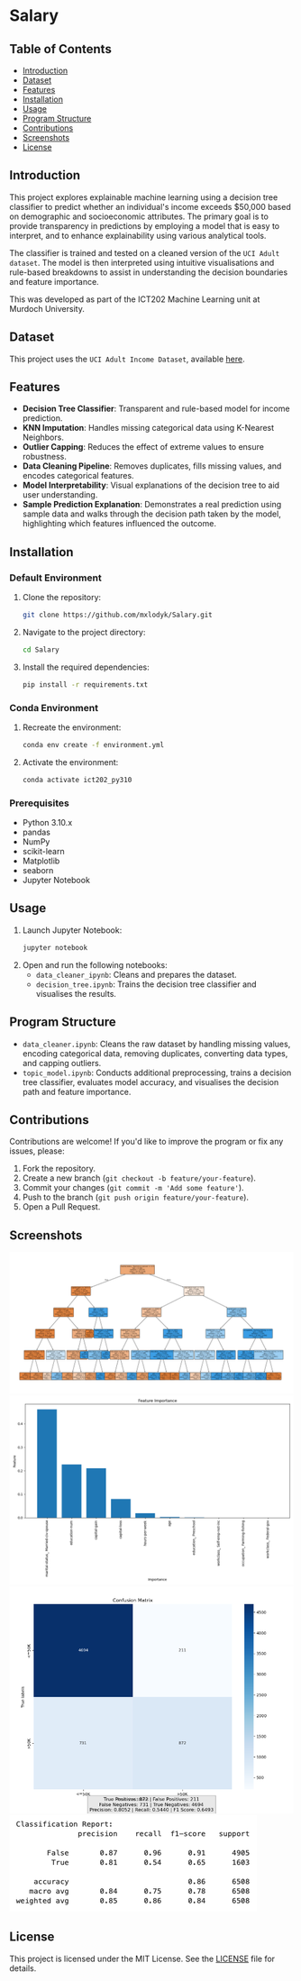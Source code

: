 # Salary

## Table of Contents
- [Introduction](#introduction)
- [Dataset](#dataset)
- [Features](#features)
- [Installation](#installation)
- [Usage](#usage)
- [Program Structure](#program-structure)
- [Contributions](#contributions)
- [Screenshots](#screenshots)
- [License](#license)

## Introduction
This project explores explainable machine learning using a decision tree classifier to predict whether an individual's income exceeds $50,000 based on demographic and socioeconomic attributes. The primary goal is to provide transparency in predictions by employing a model that is easy to interpret, and to enhance explainability using various analytical tools.

The classifier is trained and tested on a cleaned version of the `UCI Adult dataset`. The model is then interpreted using intuitive visualisations and rule-based breakdowns to assist in understanding the decision boundaries and feature importance.

This was developed as part of the ICT202 Machine Learning unit at Murdoch University.

## Dataset
This project uses the `UCI Adult Income Dataset`, available [here](https://archive.ics.uci.edu/dataset/2/adult).

## Features
- **Decision Tree Classifier**: Transparent and rule-based model for income prediction.
- **KNN Imputation**: Handles missing categorical data using K-Nearest Neighbors.
- **Outlier Capping**: Reduces the effect of extreme values to ensure robustness.
- **Data Cleaning Pipeline**: Removes duplicates, fills missing values, and encodes categorical features.
- **Model Interpretability**: Visual explanations of the decision tree to aid user understanding.
- **Sample Prediction Explanation**: Demonstrates a real prediction using sample data and walks through the decision path taken by the model, highlighting which features influenced the outcome.

## Installation
### Default Environment
1. Clone the repository:
    ```bash
    git clone https://github.com/mxlodyk/Salary.git
    ```
2. Navigate to the project directory:
    ```bash
    cd Salary
    ```
3. Install the required dependencies:
    ```bash
    pip install -r requirements.txt
    ```
### Conda Environment
1. Recreate the environment:
    ```bash
    conda env create -f environment.yml
    ```
2. Activate the environment:
    ```bash
    conda activate ict202_py310
    ```

### Prerequisites
- Python 3.10.x
- pandas
- NumPy
- scikit-learn
- Matplotlib
- seaborn
- Jupyter Notebook

## Usage
1. Launch Jupyter Notebook:
    ```bash
    jupyter notebook
    ```
2. Open and run the following notebooks:
    - `data_cleaner_ipynb`: Cleans and prepares the dataset.
    - `decision_tree.ipynb`: Trains the decision tree classifier and visualises the results.

## Program Structure
- `data_cleaner.ipynb`: Cleans the raw dataset by handling missing values, encoding categorical data, removing duplicates, converting data types, and capping outliers.
- `topic_model.ipynb`: Conducts additional preprocessing, trains a decision tree classifier, evaluates model accuracy, and visualises the decision path and feature importance.

## Contributions
Contributions are welcome! If you'd like to improve the program or fix any issues, please:
1. Fork the repository.
2. Create a new branch (`git checkout -b feature/your-feature`).
3. Commit your changes (`git commit -m 'Add some feature'`).
4. Push to the branch (`git push origin feature/your-feature`).
5. Open a Pull Request.

## Screenshots
![Decision Tree](screenshots/decision_tree.png)
![Feature Importance](screenshots/feature_importance.png)
![Confusion Matrix](screenshots/confusion_matrix.png)
![Classification Report](screenshots/classification_report.png)

## License
This project is licensed under the MIT License. See the [LICENSE](LICENSE) file for details.